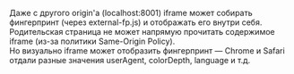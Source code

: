 Даже с другого origin'а (localhost:8001) iframe может собирать фингерпринт (через external-fp.js) и отображать его внутри себя.\
Родительская страница не может напрямую прочитать содержимое iframe (из-за политики Same-Origin Policy).\
Но визуально iframe может отобразить фингерпринт — Chrome и Safari отдали разные значения userAgent, colorDepth, language и т.д.
